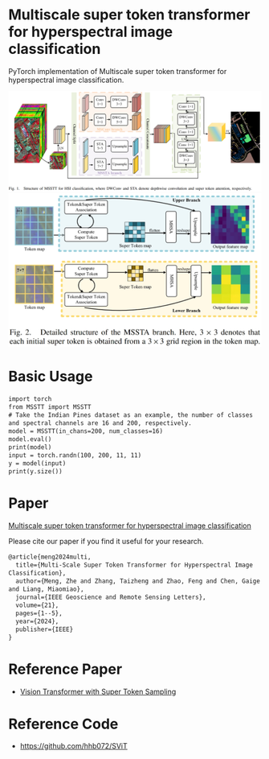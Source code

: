 # Multiscale super token transformer for hyperspectral image classification

PyTorch implementation of Multiscale super token transformer for hyperspectral image classification.

![image](fig/main.png)
![image](fig/main2.png)

# Basic Usage

```
import torch
from MSSTT import MSSTT
# Take the Indian Pines dataset as an example, the number of classes and spectral channels are 16 and 200, respectively.
model = MSSTT(in_chans=200, num_classes=16)
model.eval()
print(model)
input = torch.randn(100, 200, 11, 11)
y = model(input)
print(y.size())
```

# Paper

[Multiscale super token transformer for hyperspectral image classification](https://ieeexplore.ieee.org/document/10605824)

Please cite our paper if you find it useful for your research.

```
@article{meng2024multi,
  title={Multi-Scale Super Token Transformer for Hyperspectral Image Classification},
  author={Meng, Zhe and Zhang, Taizheng and Zhao, Feng and Chen, Gaige and Liang, Miaomiao},
  journal={IEEE Geoscience and Remote Sensing Letters},
  volume={21},
  pages={1--5},
  year={2024},
  publisher={IEEE}
}
```

# Reference Paper

* [Vision Transformer with Super Token Sampling](http://arxiv.org/abs/2211.11167) 

# Reference Code

* https://github.com/hhb072/SViT
